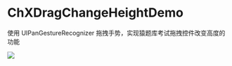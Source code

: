 # ChXDragChangeHeightDemo
使用 UIPanGestureRecognizer 拖拽手势，实现猿题库考试拖拽控件改变高度的功能

![](https://github.com/sunrisechen007/ChXDragChangeHeightDemo/blob/master/ChXDragChangeHeightDemo/demo.gif)
